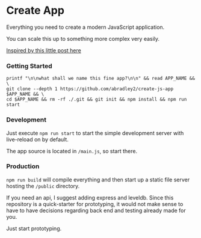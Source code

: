 # Create App

Everything you need to create a modern JavaScript application.

You can scale this up to something more complex very easily.

[Inspired by this little post here](https://www.reddit.com/r/node/comments/5t2hc8/stepbystep_tutorial_to_build_a_modern_javascript/ddkk1v7/)

### Getting Started

```
printf "\n\nwhat shall we name this fine app?\n\n" && read APP_NAME && \
git clone --depth 1 https://github.com/abradley2/create-js-app $APP_NAME && \
cd $APP_NAME && rm -rf ./.git && git init && npm install && npm run start

```

### Development

Just execute `npm run start` to start the simple development server with live-reload on
by default.

The app source is located in `/main.js`, so start there.

### Production


`npm run build` will compile everything and then
start up a static file server hosting the `/public` directory.

If you need an api, I suggest adding express and leveldb. Since this repository is
a quick-starter for prototyping, it would not make sense to have to have decisions
regarding back end and testing already made for you.

Just start prototyping.
